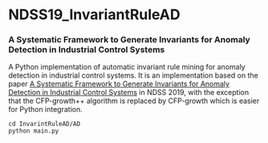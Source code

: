 # NDSS19_InvariantRuleAD

### A Systematic Framework to Generate Invariants for Anomaly Detection in Industrial Control Systems

A Python implementation of automatic invariant rule mining for anomaly detection in industrial control systems. It is an implementation based on the paper [A Systematic Framework to Generate Invariants for Anomaly Detection in Industrial Control Systems](https://www.ndss-symposium.org/wp-content/uploads/2019/02/ndss2019_07A-3_Feng_paper.pdf) in NDSS 2019, with the exception that the CFP-growth++ algorithm is replaced by CFP-growth which is easier for Python integration.


```shell
cd InvarintRuleAD/AD
python main.py
```
